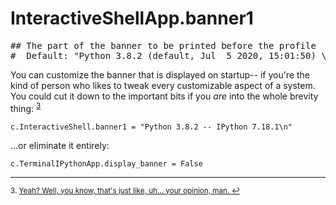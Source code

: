 # InteractiveShellApp.banner1

<pre class="output">
## The part of the banner to be printed before the profile
#  Default: "Python 3.8.2 (default, Jul  5 2020, 15:01:50) \nType 'copyright', 'credits' or 'license' for more information\nIPython 7.18.1 -- An enhanced Interactive Python. Type '?' for help.\n"
</pre>

You can customize the banner that is displayed on startup-- if you're the kind of person who likes to tweak every customizable aspect of a system. You could cut it down to the important bits if you *are* into the whole brevity thing: <sup class="footnote-reference"><a href="#fn3" id="ref3">3</a></sup>

```
c.InteractiveShell.banner1 = "Python 3.8.2 -- IPython 7.18.1\n"
```
…or eliminate it entirely:
```
c.TerminalIPythonApp.display_banner = False
```

---

<sup class="footnote-definition" id="fn3">3. [Yeah? Well, you know, that's just like, uh… your opinion, man. ](https://www.youtube.com/watch?v=pWdd6_ZxX8c)<a href="#ref3" title="Jump back to footnote 3 in the text.">↩</a></sup>
